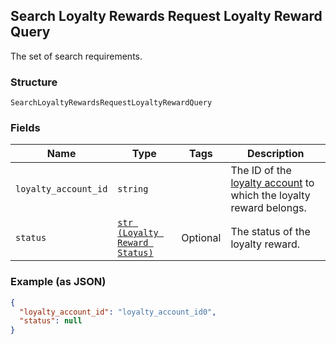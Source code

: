 ## Search Loyalty Rewards Request Loyalty Reward Query

The set of search requirements.

### Structure

`SearchLoyaltyRewardsRequestLoyaltyRewardQuery`

### Fields

| Name | Type | Tags | Description |
|  --- | --- | --- | --- |
| `loyalty_account_id` | `string` |  | The ID of the [loyalty account](#type-LoyaltyAccount) to which the loyalty reward belongs. |
| `status` | [`str (Loyalty Reward Status)`](/doc/models/loyalty-reward-status.md) | Optional | The status of the loyalty reward. |

### Example (as JSON)

```json
{
  "loyalty_account_id": "loyalty_account_id0",
  "status": null
}
```

